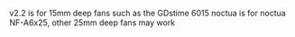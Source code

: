 v2.2 is for 15mm deep fans such as the GDstime 6015
noctua is for noctua NF-A6x25, other 25mm deep fans may work
